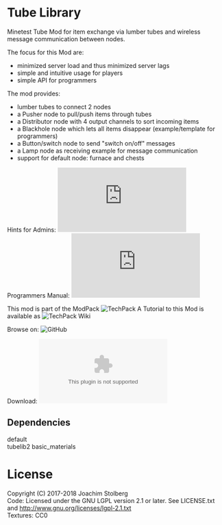 # Tube Library

Minetest Tube Mod for item exchange via lumber tubes and wireless message communication between nodes.

The focus for this Mod are:
- minimized server load and thus minimized server lags
- simple and intuitive usage for players
- simple API for programmers

The mod provides:
- lumber tubes to connect 2 nodes
- a Pusher node to pull/push items through tubes
- a Distributor node with 4 output channels to sort incoming items
- a Blackhole node which lets all items disappear (example/template for programmers)
- a Button/switch node to send "switch on/off" messages
- a Lamp node as receiving example for message communication
- support for default node: furnace and chests

Hints for Admins: ![manual.md](https://github.com/joe7575/Minetest-Tubelib/blob/master/manual.md)  
Programmers Manual: ![api.md](https://github.com/joe7575/Minetest-Tubelib/blob/master/api.md)

This mod is part of the ModPack ![TechPack](https://github.com/joe7575/techpack)
A Tutorial to this Mod is available as ![TechPack Wiki](https://github.com/joe7575/techpack/wiki)

Browse on: ![GitHub](https://github.com/joe7575/Minetest-Tubelib)

Download: ![GitHub](https://github.com/joe7575/Minetest-Tubelib/archive/master.zip)


## Dependencies
default  
tubelib2
basic_materials


# License
Copyright (C) 2017-2018 Joachim Stolberg  
Code: Licensed under the GNU LGPL version 2.1 or later. See LICENSE.txt and http://www.gnu.org/licenses/lgpl-2.1.txt  
Textures: CC0

